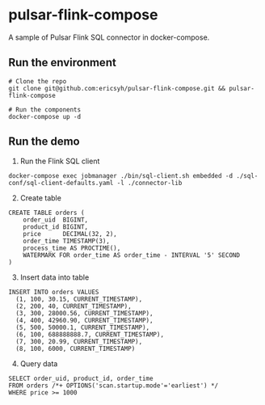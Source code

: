 # pulsar-flink-compose

A sample of Pulsar Flink SQL connector in docker-compose.

## Run the environment

```
# Clone the repo
git clone git@github.com:ericsyh/pulsar-flink-compose.git && pulsar-flink-compose

# Run the components
docker-compose up -d
```

## Run the demo

1. Run the Flink SQL client

```
docker-compose exec jobmanager ./bin/sql-client.sh embedded -d ./sql-conf/sql-client-defaults.yaml -l ./connector-lib
```

2. Create table

```
CREATE TABLE orders (
    order_uid  BIGINT,
    product_id BIGINT,
    price      DECIMAL(32, 2),
    order_time TIMESTAMP(3),
    process_time AS PROCTIME(),
    WATERMARK FOR order_time AS order_time - INTERVAL '5' SECOND
)
```

3. Insert data into table

```
INSERT INTO orders VALUES
  (1, 100, 30.15, CURRENT_TIMESTAMP),
  (2, 200, 40, CURRENT_TIMESTAMP),
  (3, 300, 28000.56, CURRENT_TIMESTAMP),
  (4, 400, 42960.90, CURRENT_TIMESTAMP),
  (5, 500, 50000.1, CURRENT_TIMESTAMP),
  (6, 100, 688888888.7, CURRENT_TIMESTAMP),
  (7, 300, 20.99, CURRENT_TIMESTAMP),
  (8, 100, 6000, CURRENT_TIMESTAMP)
```

4. Query data

```
SELECT order_uid, product_id, order_time
FROM orders /*+ OPTIONS('scan.startup.mode'='earliest') */
WHERE price >= 1000
```